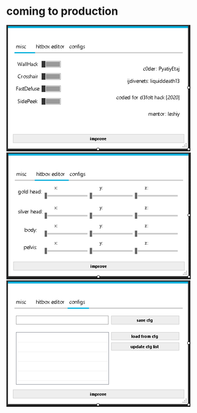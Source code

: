 # coming to production
![tab 1](Screenshot_1.png)
![tab 2](Screenshot_2.png)
![tab 3](Screenshot_3.png)
